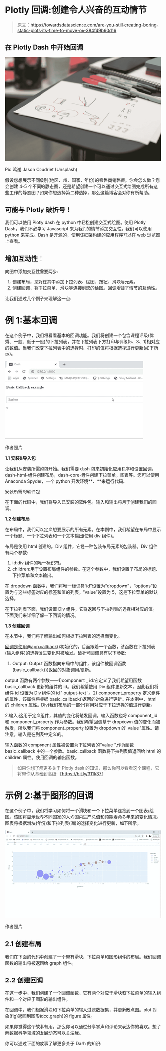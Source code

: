# Plotly 回调:创建令人兴奋的互动情节

> 原文：<https://towardsdatascience.com/are-you-still-creating-boring-static-plots-its-time-to-move-on-384f49b60d16>

## 在 Plotly Dash 中开始回调

![](img/92fdd2f7d61059f8fd060a34751577bf.png)

Pic 鸣谢:Jason Coudriet (Unsplash)

假设您想展示不同级别(地区、州、国家、年份)的零售商销售额。你会怎么做？您会创建 4-5 个不同的静态图，还是希望创建一个可以通过交互式绘图完成所有这些工作的静态图？如果你想选择第二种选择，那么这篇博客会对你有所帮助。

## **可能与 Plotly 破折号！**

我们可以使用 Plotly dash 在 python 中轻松创建交互式绘图。使用 Plotly Dash，我们不必学习 Javascript 来为我们的情节添加交互性，我们可以使用 python 来完成。Dash 是开源的，使用该框架构建的应用程序可以在 web 浏览器上查看。

## 增加互动性！

向图中添加交互性需要两步:

1.  创建布局，您将在其中添加下拉列表、绘图、按钮、滑块等元素。
2.  创建回调，将下拉菜单、滑块等连接到您的绘图。回调增加了情节的互动性。

让我们通过几个例子来理解这一点:

# **例 1:基本回调**

在这个例子中，我们将看看基本的回调功能。我们将创建一个包含课程评级(优秀、一般、低于一般)的下拉列表，并在下拉列表下方打印与评级(5、3、1)相对应的数值。当我们改变下拉列表中的选择时，打印的值将根据选择进行更新(如下所示)。

![](img/a8221c73706d801e42945ec9d33f7e0b.png)

作者照片

**1.1 安装&导入包**

让我们从安装所需的包开始。我们需要 dash 包来初始化应用程序和设置回调，dash-html-组件创建布局，dash-core-组件创建下拉菜单，图表等。您可以使用 Anaconda Spyder，一个 python 开发环境**、**来运行代码。

安装所需的软件包

在下面的代码中，我们将导入已安装的软件包。输入和输出将用于创建我们的回调。

**1.2 创建布局**

在布局中，我们可以定义想要展示的所有元素。在本例中，我们希望在布局中显示一个标题、一个下拉列表和一个文本输出(使用 div 组件)。

布局是使用 html 创建的。Div 组件，它是一种包装布局元素的包装器。Div 组件有两个参数:

1.  id:div 组件的唯一标识符。
2.  children:用于设置布局组件的参数。在这个参数中，我们设置了布局的标题、下拉菜单和文本输出。

在 dropdown 函数中，我们将唯一标识符“id”设置为“dropdown”，“options”设置为与这些标签对应的标签和值的列表，“value”设置为 5，这是下拉菜单的默认选择。

在下拉列表下面，我们设置 Div 组件，它将返回与下拉列表的选择相对应的值。下面我们来详细了解一下回调的情况。

**1.3 创建回调**

在本节中，我们将了解输出如何根据下拉列表的选择而变化。

回调是使用@app.callback()初始化的，后面跟着一个函数，该函数在下拉列表(输入组件)的选择发生变化时被触发。破折号回调具有以下参数:

1.  Output: Output 函数指向布局中的组件，该组件被回调函数(basic_callback())返回的对象调用/更新。

output 函数有两个参数——1)component _ id:它定义了我们希望用函数 basic_callback 更新的组件的 id。我们希望使用 Div 组件更新文本，因此我们将组件 id 设置为 Div 组件的 id ' output-text '。2) component_property 定义组件的属性，该属性将根据 basic_callback()返回的对象进行更新。在本例中，html 的 children 属性。Div(我们布局的一部分)将用对应于下拉选择的值进行更新。

2.输入:这用于定义组件，其值的变化将触发回调。输入函数也将 component_id 和 component_property 作为参数。我们希望回调基于 dropdown 值的变化而被触发，所以我们将 component_property 设置为 dropdown 的' value '属性。请注意，输入是在列表中定义的。

输入函数的 component 属性被设置为下拉列表的“value ”,作为函数 basic_callback 中的一个参数。basic_callback 函数将下拉列表值返回给 html 的 children 属性。使用回调的输出函数。

> 如果你想了解更多关于 Plotly dash 的知识，那么你可以看看这个课程，它将带你从基础到高级:【https://bit.ly/311k37f 

# **示例 2:基于图形的回调**

在这个例子中，我们将学习如何将一个滑块和一个下拉菜单连接到一个图表/绘图。该图将显示世界不同国家的人均国内生产总值和预期寿命多年来的变化情况。图表将根据滑块(年份)和下拉列表(洲)的选择变化进行更新，如下所示。

![](img/388594ec56f53b6787816628fce53548.png)

作者照片

## 2.1 创建布局

我们在下面的代码中创建了一个带有滑块、下拉菜单和图形组件的布局。我们回调函数的输出将被返回给 graph 组件。

## **2.2 创建回调**

在这一步中，我们创建了一个回调函数，它有两个对应于滑块和下拉菜单的输入组件和一个对应于图形的输出组件。

在回调中，我们根据滑块和下拉菜单的输入过滤数据集，并更新散点图。plot 对象(fig)返回到图形(dcc.graph)的 figure 属性。

如果你觉得这个故事有用，那么你可以通过分享掌声和评论来表达你的喜欢。想了解数据科学领域的发展动态可以关注我。

你可以通过下面的故事了解更多关于 Dash 的知识:

</dash-for-beginners-create-interactive-python-dashboards-338bfcb6ffa4> 